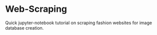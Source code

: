 # Web-Scraping
Quick jupyter-notebook tutorial on scraping fashion websites for image database creation.
